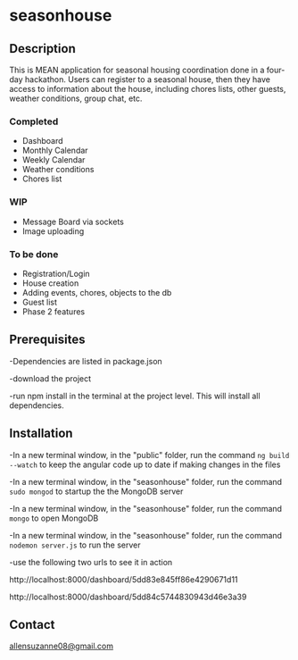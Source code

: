 # seasonhouse

## Description
This is MEAN application for seasonal housing coordination done in a four-day hackathon. Users can register to a seasonal house, then they have access to information about the house, including chores lists, other guests, weather conditions, group chat, etc.

### Completed
- Dashboard
- Monthly Calendar
- Weekly Calendar
- Weather conditions
- Chores list

### WIP
- Message Board via sockets
- Image uploading
### To be done
- Registration/Login
- House creation
- Adding events, chores, objects to the db
- Guest list
- Phase 2 features

## Prerequisites
-Dependencies are listed in package.json

-download the project

-run npm install in the terminal at the project level. This will install all dependencies.

## Installation
-In a new terminal window, in the "public" folder, run the command ```ng build --watch``` to keep the angular code up to date if making changes in the files

-In a new terminal window, in the "seasonhouse" folder, run the command ```sudo mongod``` to startup the the MongoDB server

-In a new terminal window, in the "seasonhouse" folder, run the command ```mongo``` to open MongoDB

-In a new terminal window, in the "seasonhouse" folder, run the command ```nodemon server.js``` to run the server

-use the following two urls to see it in action

http://localhost:8000/dashboard/5dd83e845ff86e4290671d11

http://localhost:8000/dashboard/5dd84c5744830943d46e3a39

## Contact
allensuzanne08@gmail.com

